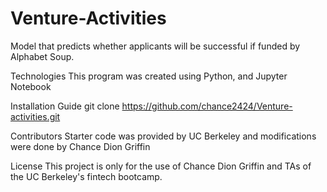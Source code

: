 # Venture-Activities

Model that predicts whether applicants will be successful if funded by Alphabet Soup.

Technologies
This program was created using Python, and Jupyter Notebook

Installation Guide
git clone https://github.com/chance2424/Venture-activities.git

Contributors
Starter code was provided by UC Berkeley and modifications were done by Chance Dion Griffin

License
This project is only for the use of Chance Dion Griffin and TAs of the UC Berkeley's fintech bootcamp.
